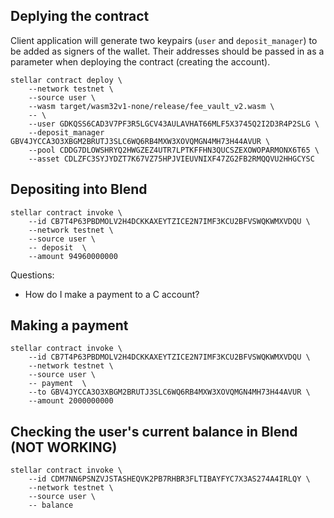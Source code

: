 
## Deplying the contract

Client application will generate two keypairs (`user` and `deposit_manager`) to be added as signers of the wallet. Their addresses should be passed in as a parameter when deploying the contract (creating the account).

````
stellar contract deploy \
    --network testnet \
    --source user \
    --wasm target/wasm32v1-none/release/fee_vault_v2.wasm \
    -- \
    --user GDKQSS6CAD3V7PF3R5LGCV43AULAVHAT66MLF5X3745Q2I2D3R4P2SLG \
    --deposit_manager GBV4JYCCA3O3XBGM2BRUTJ3SLC6WQ6RB4MXW3XOVQMGN4MH73H44AVUR \
    --pool CDDG7DLOWSHRYQ2HWGZEZ4UTR7LPTKFFHN3QUCSZEXOWOPARMONX6T65 \
    --asset CDLZFC3SYJYDZT7K67VZ75HPJVIEUVNIXF47ZG2FB2RMQQVU2HHGCYSC

````

## Depositing into Blend
````
stellar contract invoke \
    --id CB7T4P63PBDMOLV2H4DCKKAXEYTZICE2N7IMF3KCU2BFVSWQKWMXVDQU \
    --network testnet \
    --source user \
    -- deposit  \
    --amount 94960000000
````

Questions:
- How do I make a payment to a C account?

## Making a payment
````
stellar contract invoke \
    --id CB7T4P63PBDMOLV2H4DCKKAXEYTZICE2N7IMF3KCU2BFVSWQKWMXVDQU \
    --network testnet \
    --source user \
    -- payment  \
    --to GBV4JYCCA3O3XBGM2BRUTJ3SLC6WQ6RB4MXW3XOVQMGN4MH73H44AVUR \
    --amount 2000000000
````

## Checking the user's current balance in Blend (NOT WORKING)
````
stellar contract invoke \
    --id CDM7NN6PSNZVJSTASHEQVK2PB7RHBR3FLTIBAYFYC7X3AS274A4IRLQY \
    --network testnet \
    --source user \
    -- balance

````